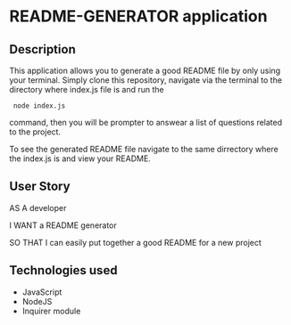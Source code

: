 # README-GENERATOR application

## Description

This application allows you to generate a good README file by only using your terminal. Simply clone this repository, navigate via the terminal to the directory where index.js file is and run the 
```
 node index.js
 ```
command, then you will be prompter to answear a list of questions related to the project.

To see the generated README file navigate to the same dirrectory where the index.js is and view your README. 

## User Story
AS A developer

I WANT a README generator

SO THAT I can easily put together a good README for a new project

## Technologies used
- JavaScript
- NodeJS
- Inquirer module





